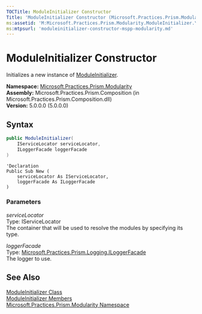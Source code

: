 ```yaml
---
TOCTitle: ModuleInitializer Constructor
Title: 'ModuleInitializer Constructor (Microsoft.Practices.Prism.Modularity)'
ms:assetid: 'M:Microsoft.Practices.Prism.Modularity.ModuleInitializer.\#ctor(Microsoft.Practices.ServiceLocation.IServiceLocator,Microsoft.Practices.Prism.Logging.ILoggerFacade)'
ms:mtpsurl: 'moduleinitializer-constructor-mspp-modularity.md'
---
```


# ModuleInitializer Constructor

Initializes a new instance of [ModuleInitializer](/patterns-practices/reference/moduleinitializer-class-mspp-modularity).

**Namespace:** [Microsoft.Practices.Prism.Modularity](/patterns-practices/reference/mspp-modularity-namespace)  
**Assembly:** Microsoft.Practices.Prism.Composition (in Microsoft.Practices.Prism.Composition.dll)<br/>
**Version:** 5.0.0.0 (5.0.0.0)

## Syntax
```C#
public ModuleInitializer(
	IServiceLocator serviceLocator,
	ILoggerFacade loggerFacade
)
```

```VB
'Declaration
Public Sub New ( 
	serviceLocator As IServiceLocator,
	loggerFacade As ILoggerFacade
)
```

### Parameters

*serviceLocator*  
Type: IServiceLocator  
The container that will be used to resolve the modules by specifying its type.

*loggerFacade*  
Type: [Microsoft.Practices.Prism.Logging.ILoggerFacade](/patterns-practices/reference/iloggerfacade-interface-mspp-logging)  
The logger to use.

## See Also

[ModuleInitializer Class](/patterns-practices/reference/moduleinitializer-class-mspp-modularity)<br/>
[ModuleInitializer Members](/patterns-practices/reference/moduleinitializer-members-mspp-modularity)<br/>
[Microsoft.Practices.Prism.Modularity Namespace](/patterns-practices/reference/mspp-modularity-namespace)<br/>
